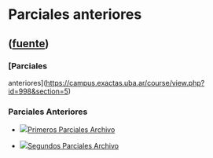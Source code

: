 # Parciales anteriores
([fuente](https://campus.exactas.uba.ar/course/view.php?id=998&section=5))
---
### [Parciales
anteriores](https://campus.exactas.uba.ar/course/view.php?id=998&section=5)

### Parciales Anteriores

  - [![ ](https://campus.exactas.uba.ar/theme/image.php/aardvark/core/1524752928/f/archive-24)Primeros Parciales Archivo](https://campus.exactas.uba.ar/mod/resource/view.php?id=61283)

  - [![ ](https://campus.exactas.uba.ar/theme/image.php/aardvark/core/1524752928/f/archive-24)Segundos Parciales Archivo](https://campus.exactas.uba.ar/mod/resource/view.php?id=61284)

